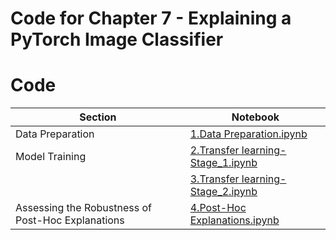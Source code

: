 
# Code for Chapter 7 - Explaining a PyTorch Image Classifier

# Code

| Section | Notebook  |  
|--|--|
| Data Preparation | [1.Data Preparation.ipynb](https://github.com/ml-for-high-risk-apps-book/Machine-Learning-for-High-Risk-Applications-Book/blob/main/code/Chapter-7/1.Data%20Preparation.ipynb "1.Data Preparation.ipynb")|  
|Model Training|  [2.Transfer learning-Stage_1.ipynb](https://github.com/ml-for-high-risk-apps-book/Machine-Learning-for-High-Risk-Applications-Book/blob/main/code/Chapter-7/2.Transfer%20learning-Stage_1.ipynb "2.Transfer learning-Stage_1.ipynb")   |
||[3.Transfer learning-Stage_2.ipynb](https://github.com/ml-for-high-risk-apps-book/Machine-Learning-for-High-Risk-Applications-Book/blob/main/code/Chapter-7/3.Transfer%20learning-Stage_2.ipynb "3.Transfer learning-Stage_2.ipynb")|       |
| Assessing the Robustness of Post-Hoc Explanations|    [4.Post-Hoc Explanations.ipynb](https://github.com/ml-for-high-risk-apps-book/Machine-Learning-for-High-Risk-Applications-Book/blob/main/code/Chapter-7/4.Post-Hoc%20Explanations.ipynb "4.Post-Hoc Explanations.ipynb")  


